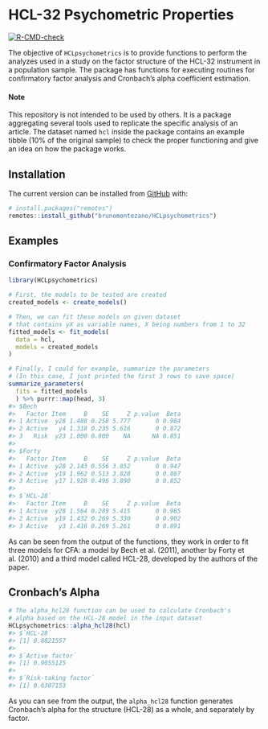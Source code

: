 
<!-- README.md is generated from README.Rmd. Please edit that file -->

# HCL-32 Psychometric Properties

<!-- badges: start -->

[![R-CMD-check](https://github.com/brunomontezano/HCLpsychometrics/workflows/R-CMD-check/badge.svg)](https://github.com/brunomontezano/HCLpsychometrics/actions)
<!-- badges: end -->

The objective of `HCLpsychometrics` is to provide functions to perform
the analyzes used in a study on the factor structure of the HCL-32
instrument in a population sample. The package has functions for
executing routines for confirmatory factor analysis and Cronbach’s alpha
coefficient estimation.

#### Note

This repository is not intended to be used by others. It is a package
aggregating several tools used to replicate the specific analysis of an
article. The dataset named `hcl` inside the package contains an example
tibble (10% of the original sample) to check the proper functioning and
give an idea on how the package works.

## Installation

The current version can be installed from [GitHub](https://github.com/)
with:

``` r
# install.packages("remotes")
remotes::install_github("brunomontezano/HCLpsychometrics")
```

## Examples

### Confirmatory Factor Analysis

``` r
library(HCLpsychometrics)

# First, the models to be tested are created
created_models <- create_models()

# Then, we can fit these models on given dataset
# that contains yX as variable names, X being numbers from 1 to 32
fitted_models <- fit_models(
  data = hcl,
  models = created_models
)

# Finally, I could for example, summarize the parameters
# (In this case, I just printed the first 3 rows to save space)
summarize_parameters(
  fits = fitted_models
  ) %>% purrr::map(head, 3)
#> $Bech
#>   Factor Item     B    SE     Z p.value  Beta
#> 1 Active  y28 1.488 0.258 5.777       0 0.984
#> 2 Active   y4 1.318 0.235 5.616       0 0.872
#> 3   Risk  y23 1.000 0.000    NA      NA 0.851
#> 
#> $Forty
#>   Factor Item     B    SE     Z p.value  Beta
#> 1 Active  y28 2.143 0.556 3.852       0 0.947
#> 2 Active  y19 1.962 0.513 3.828       0 0.867
#> 3 Active  y17 1.928 0.496 3.890       0 0.852
#> 
#> $`HCL-28`
#>   Factor Item     B    SE     Z p.value  Beta
#> 1 Active  y28 1.564 0.289 5.415       0 0.985
#> 2 Active  y19 1.432 0.269 5.330       0 0.902
#> 3 Active   y3 1.416 0.269 5.261       0 0.891
```

As can be seen from the output of the functions, they work in order to
fit three models for CFA: a model by Bech et al. (2011), another by
Forty et al. (2010) and a third model called HCL-28, developed by the
authors of the paper.

## Cronbach’s Alpha

``` r
# The alpha_hcl28 function can be used to calculate Cronbach's
# alpha based on the HCL-28 model in the input dataset
HCLpsychometrics::alpha_hcl28(hcl)
#> $`HCL-28`
#> [1] 0.8821557
#> 
#> $`Active factor`
#> [1] 0.9055125
#> 
#> $`Risk-taking factor`
#> [1] 0.6307153
```

As you can see from the output, the `alpha_hcl28` function generates
Cronbach’s alpha for the structure (HCL-28) as a whole, and separately
by factor.
